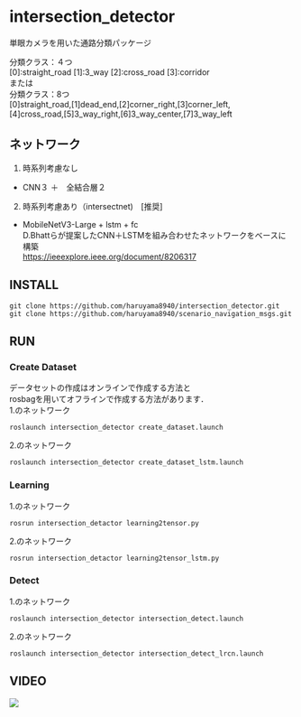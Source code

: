 # intersection_detector
単眼カメラを用いた通路分類パッケージ

分類クラス：４つ  
[0]:straight_road [1]:3_way [2]:cross_road [3]:corridor  
または  
分類クラス：8つ  
[0]straight_road,[1]dead_end,[2]corner_right,[3]corner_left,  
[4]cross_road,[5]3_way_right,[6]3_way_center,[7]3_way_left  


## ネットワーク  
1. 時系列考慮なし
  - CNN３ ＋　全結合層２

2. 時系列考慮あり（intersectnet)　[推奨]
  - MobileNetV3-Large + lstm + fc    
D.Bhattらが提案したCNN＋LSTMを組み合わせたネットワークをベースに構築  
https://ieeexplore.ieee.org/document/8206317  

## INSTALL
```
git clone https://github.com/haruyama8940/intersection_detector.git
git clone https://github.com/haruyama8940/scenario_navigation_msgs.git
```

## RUN
### Create Dataset
データセットの作成はオンラインで作成する方法と  
rosbagを用いてオフラインで作成する方法があります．  
1.のネットワーク
```
roslaunch intersection_detector create_dataset.launch
```
2.のネットワーク
```
roslaunch intersection_detector create_dataset_lstm.launch
```
### Learning
1.のネットワーク
```
rosrun intersection_detactor learning2tensor.py
```
2.のネットワーク
```
rosrun intersection_detactor learning2tensor_lstm.py
```
### Detect
1.のネットワーク
```
roslaunch intersection_detector intersection_detect.launch
```  

2.のネットワーク
```
roslaunch intersection_detector intersection_detect_lrcn.launch 
```

## VIDEO
[![](https://img.youtube.com/vi/7Fzg816eF_I/0.jpg)](https://www.youtube.com/watch?v=7Fzg816eF_I)
